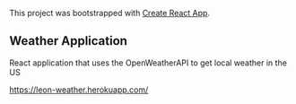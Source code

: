 This project was bootstrapped with [Create React App](https://github.com/facebook/create-react-app).

## Weather Application

React application that uses the OpenWeatherAPI to get local weather in the US


https://leon-weather.herokuapp.com/

